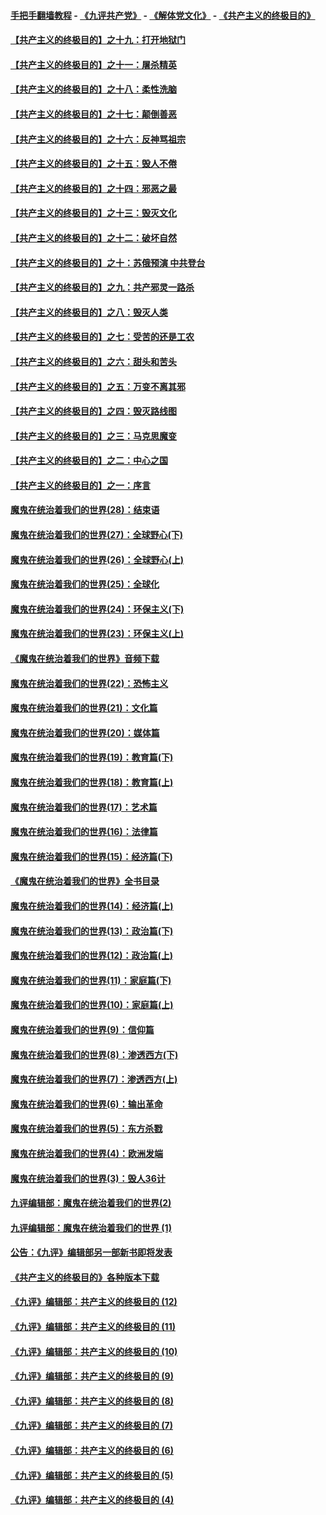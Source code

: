 #### [手把手翻墙教程](https://github.com/gfw-breaker/guides/wiki) -  [《九评共产党》](https://github.com/gfw-breaker/9ping.md?t=05060337) - [《解体党文化》](https://github.com/gfw-breaker/jtdwh.md?t=05060337) - [《共产主义的终极目的》](https://github.com/gfw-breaker/gczydzjmd.md?t=05060337)

#### [【共产主义的终极目的】之十九：打开地狱门](../pages/nsc422/n11206376.md?t=05060337) 

#### [【共产主义的终极目的】之十一：屠杀精英](../pages/nsc422/n11118442.md?t=05060337) 

#### [【共产主义的终极目的】之十八：柔性洗脑](../pages/nsc422/n11199994.md?t=05060337) 

#### [【共产主义的终极目的】之十七：颠倒善恶](../pages/nsc422/n11179782.md?t=05060337) 

#### [【共产主义的终极目的】之十六：反神骂祖宗](../pages/nsc422/n11166798.md?t=05060337) 

#### [【共产主义的终极目的】之十五：毁人不倦](../pages/nsc422/n11166792.md?t=05060337) 

#### [【共产主义的终极目的】之十四：邪恶之最](../pages/nsc422/n11150249.md?t=05060337) 

#### [【共产主义的终极目的】之十三：毁灭文化](../pages/nsc422/n11135227.md?t=05060337) 

#### [【共产主义的终极目的】之十二：破坏自然](../pages/nsc422/n11135214.md?t=05060337) 

#### [【共产主义的终极目的】之十：苏俄预演 中共登台](../pages/nsc422/n11118424.md?t=05060337) 

#### [【共产主义的终极目的】之九：共产邪灵一路杀](../pages/nsc422/n11114139.md?t=05060337) 

#### [【共产主义的终极目的】之八：毁灭人类](../pages/nsc422/n11108503.md?t=05060337) 

#### [【共产主义的终极目的】之七：受苦的还是工农](../pages/nsc422/n11101809.md?t=05060337) 

#### [【共产主义的终极目的】之六：甜头和苦头](../pages/nsc422/n11096971.md?t=05060337) 

#### [【共产主义的终极目的】之五：万变不离其邪](../pages/nsc422/n11091285.md?t=05060337) 

#### [【共产主义的终极目的】之四：毁灭路线图](../pages/nsc422/n11086284.md?t=05060337) 

#### [【共产主义的终极目的】之三：马克思魔变](../pages/nsc422/n11061941.md?t=05060337) 

#### [【共产主义的终极目的】之二：中心之国](../pages/nsc422/n11047728.md?t=05060337) 

#### [【共产主义的终极目的】之一：序言](../pages/nsc422/n11086077.md?t=05060337) 

#### [魔鬼在统治着我们的世界(28)：结束语](../pages/nsc422/n10936246.md?t=05060337) 

#### [魔鬼在统治着我们的世界(27)：全球野心(下)](../pages/nsc422/n10928319.md?t=05060337) 

#### [魔鬼在统治着我们的世界(26)：全球野心(上)](../pages/nsc422/n10900318.md?t=05060337) 

#### [魔鬼在统治着我们的世界(25)：全球化](../pages/nsc422/n10788205.md?t=05060337) 

#### [魔鬼在统治着我们的世界(24)：环保主义(下)](../pages/nsc422/n10695307.md?t=05060337) 

#### [魔鬼在统治着我们的世界(23)：环保主义(上)](../pages/nsc422/n10688613.md?t=05060337) 

#### [《魔鬼在统治着我们的世界》音频下载](../pages/nsc422/n10635553.md?t=05060337) 

#### [魔鬼在统治着我们的世界(22)：恐怖主义](../pages/nsc422/n10614727.md?t=05060337) 

#### [魔鬼在统治着我们的世界(21)：文化篇](../pages/nsc422/n10597706.md?t=05060337) 

#### [魔鬼在统治着我们的世界(20)：媒体篇](../pages/nsc422/n10586579.md?t=05060337) 

#### [魔鬼在统治着我们的世界(19)：教育篇(下)](../pages/nsc422/n10564808.md?t=05060337) 

#### [魔鬼在统治着我们的世界(18)：教育篇(上)](../pages/nsc422/n10526970.md?t=05060337) 

#### [魔鬼在统治着我们的世界(17)：艺术篇](../pages/nsc422/n10499093.md?t=05060337) 

#### [魔鬼在统治着我们的世界(16)：法律篇](../pages/nsc422/n10485969.md?t=05060337) 

#### [魔鬼在统治着我们的世界(15)：经济篇(下)](../pages/nsc422/n10469975.md?t=05060337) 

#### [《魔鬼在统治着我们的世界》全书目录](../pages/nsc422/n10464261.md?t=05060337) 

#### [魔鬼在统治着我们的世界(14)：经济篇(上)](../pages/nsc422/n10457370.md?t=05060337) 

#### [魔鬼在统治着我们的世界(13)：政治篇(下)](../pages/nsc422/n10448270.md?t=05060337) 

#### [魔鬼在统治着我们的世界(12)：政治篇(上)](../pages/nsc422/n10444576.md?t=05060337) 

#### [魔鬼在统治着我们的世界(11)：家庭篇(下)](../pages/nsc422/n10440961.md?t=05060337) 

#### [魔鬼在统治着我们的世界(10)：家庭篇(上)](../pages/nsc422/n10435448.md?t=05060337) 

#### [魔鬼在统治着我们的世界(9)：信仰篇](../pages/nsc422/n10432159.md?t=05060337) 

#### [魔鬼在统治着我们的世界(8)：渗透西方(下)](../pages/nsc422/n10429603.md?t=05060337) 

#### [魔鬼在统治着我们的世界(7)：渗透西方(上)](../pages/nsc422/n10426013.md?t=05060337) 

#### [魔鬼在统治着我们的世界(6)：输出革命](../pages/nsc422/n10421536.md?t=05060337) 

#### [魔鬼在统治着我们的世界(5)：东方杀戮](../pages/nsc422/n10417707.md?t=05060337) 

#### [魔鬼在统治着我们的世界(4)：欧洲发端](../pages/nsc422/n10414890.md?t=05060337) 

#### [魔鬼在统治着我们的世界(3)：毁人36计](../pages/nsc422/n10411583.md?t=05060337) 

#### [九评编辑部：魔鬼在统治着我们的世界(2)](../pages/nsc422/n10410036.md?t=05060337) 

#### [九评编辑部：魔鬼在统治着我们的世界 (1)](../pages/nsc422/n10406825.md?t=05060337) 

#### [公告：《九评》编辑部另一部新书即将发表](../pages/nsc422/n10405104.md?t=05060337) 

#### [《共产主义的终极目的》各种版本下载](../pages/nsc422/n10022138.md?t=05060337) 

#### [《九评》编辑部：共产主义的终极目的 (12)](../pages/nsc422/n9933272.md?t=05060337) 

#### [《九评》编辑部：共产主义的终极目的 (11)](../pages/nsc422/n9924973.md?t=05060337) 

#### [《九评》编辑部：共产主义的终极目的 (10)](../pages/nsc422/n9920883.md?t=05060337) 

#### [《九评》编辑部：共产主义的终极目的 (9)](../pages/nsc422/n9916363.md?t=05060337) 

#### [《九评》编辑部：共产主义的终极目的 (8)](../pages/nsc422/n9912488.md?t=05060337) 

#### [《九评》编辑部：共产主义的终极目的 (7)](../pages/nsc422/n9901176.md?t=05060337) 

#### [《九评》编辑部：共产主义的终极目的 (6)](../pages/nsc422/n9899359.md?t=05060337) 

#### [《九评》编辑部：共产主义的终极目的 (5)](../pages/nsc422/n9893174.md?t=05060337) 

#### [《九评》编辑部：共产主义的终极目的 (4)](../pages/nsc422/n9891246.md?t=05060337) 

